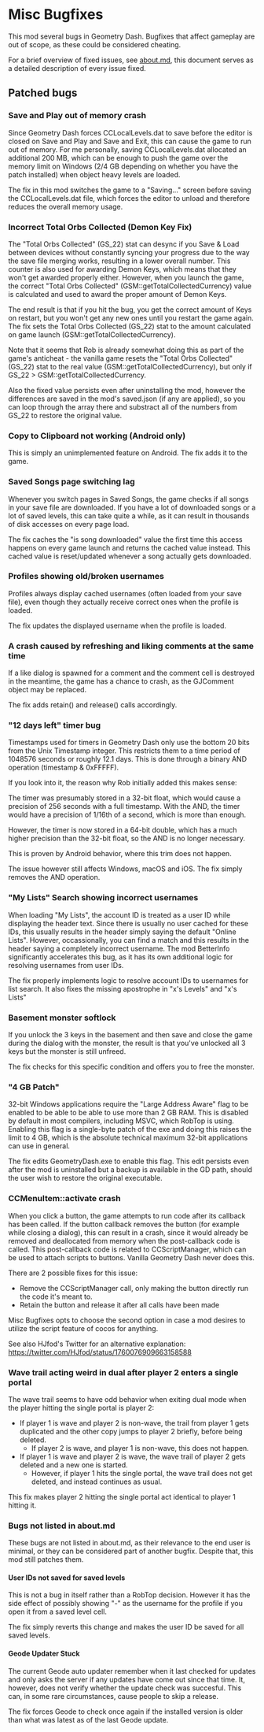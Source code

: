 # Misc Bugfixes
This mod several bugs in Geometry Dash. Bugfixes that affect gameplay are out of scope, as these could be considered cheating.

For a brief overview of fixed issues, see [about.md](about.md), this document serves as a detailed description of every issue fixed.

## Patched bugs
### <cj>Save and Play</c> out of memory <cr>crash</c>
Since Geometry Dash forces CCLocalLevels.dat to save before the editor is closed on Save and Play and Save and Exit, this can cause the game to run out of memory. For me personally, saving CCLocalLevels.dat allocated an additional 200 MB, which can be enough to push the game over the memory limit on Windows (2/4 GB depending on whether you have the patch installed) when object heavy levels are loaded.

The fix in this mod switches the game to a "Saving..." screen before saving the CCLocalLevels.dat file, which forces the editor to unload and therefore reduces the overall memory usage.

### <cr>Incorrect</c> <cj>Total Orbs Collected</c> (Demon Key Fix)
The "Total Orbs Collected" (GS_22) stat can desync if you Save & Load between devices without constantly syncing your progress due to the way the save file merging works, resulting in a lower overall number. This counter is also used for awarding Demon Keys, which means that they won't get awarded properly either. However, when you launch the game, the correct "Total Orbs Collected" (GSM::getTotalCollectedCurrency) value is calculated and used to award the proper amount of Demon Keys.

The end result is that if you hit the bug, you get the correct amount of Keys on restart, but you won't get any new ones until you restart the game again. The fix sets the Total Orbs Collected (GS_22) stat to the amount calculated on game launch (GSM::getTotalCollectedCurrency).

Note that it seems that Rob is already somewhat doing this as part of the game's anticheat - the vanilla game resets the "Total Orbs Collected" (GS_22) stat to the real value (GSM::getTotalCollectedCurrency), but only if GS_22 > GSM::getTotalCollectedCurrency.

Also the fixed value persists even after uninstalling the mod, however the differences are saved in the mod's saved.json (if any are applied), so you can loop through the array there and substract all of the numbers from GS_22 to restore the original value.

### <cj>Copy to Clipboard</c> not working (Android only)
This is simply an unimplemented feature on Android. The fix adds it to the game.

### <cj>Saved Songs</c> page switching <cr>lag</c>
Whenever you switch pages in Saved Songs, the game checks if all songs in your save file are downloaded. If you have a lot of downloaded songs or a lot of saved levels, this can take quite a while, as it can result in thousands of disk accesses on every page load.

The fix caches the "is song downloaded" value the first time this access happens on every game launch and returns the cached value instead. This cached value is reset/updated whenever a song actually gets downloaded.

### <cj>Profiles</c> showing <cr>old/broken</c> usernames
Profiles always display cached usernames (often loaded from your save file), even though they actually receive correct ones when the profile is loaded.

The fix updates the displayed username when the profile is loaded.

### A <cr>crash</c> caused by <cj>refreshing and liking</c> <co>comments</c> at the same time
If a like dialog is spawned for a comment and the comment cell is destroyed in the meantime, the game has a chance to crash, as the GJComment object may be replaced.

The fix adds retain() and release() calls accordingly.

### <cr>"12 days left"</c> timer bug
Timestamps used for timers in Geometry Dash only use the bottom 20 bits from the Unix Timestamp integer. This restricts them to a time period of 1048576 seconds or roughly 12.1 days. This is done through a binary AND operation (timestamp & 0xFFFFF).

If you look into it, the reason why Rob initially added this makes sense:

The timer was presumably stored in a 32-bit float, which would cause a precision of 256 seconds with a full timestamp. With the AND, the timer would have a precision of 1/16th of a second, which is more than enough.

However, the timer is now stored in a 64-bit double, which has a much higher precision than the 32-bit float, so the AND is no longer necessary.

This is proven by Android behavior, where this trim does not happen.

The issue however still affects Windows, macOS and iOS. The fix simply removes the AND operation.

### <cj>"My Lists" Search</c> showing <cr>incorrect usernames</c>
When loading "My Lists", the account ID is treated as a user ID while displaying the header text. Since there is usually no user cached for these IDs, this usually results in the header simply saying the default "Online Lists". However, occassionally, you can find a match and this results in the header saying a completely incorrect username. The mod BetterInfo significantly accelerates this bug, as it has its own additional logic for resolving usernames from user IDs.

The fix properly implements logic to resolve account IDs to usernames for list search. It also fixes the missing apostrophe in "x's Levels" and "x's Lists"

### <cj>Basement monster</c> <cr>softlock</c>
If you unlock the 3 keys in the basement and then save and close the game during the dialog with the monster, the result is that you've unlocked all 3 keys but the monster is still unfreed.

The fix checks for this specific condition and offers you to free the monster.

### "4 GB Patch"
32-bit Windows applications require the "Large Address Aware" flag to be enabled to be able to be able to use more than 2 GB RAM. This is disabled by default in most compilers, including MSVC, which RobTop is using. Enabling this flag is a single-byte patch of the exe and doing this raises the limit to 4 GB, which is the absolute technical maximum 32-bit applications can use in general.

The fix edits GeometryDash.exe to enable this flag. This edit persists even after the mod is uninstalled but a backup is available in the GD path, should the user wish to restore the original executable.

### CCMenuItem::activate crash
When you click a button, the game attempts to run code after its callback has been called. If the button callback removes the button (for example while closing a dialog), this can result in a crash, since it would already be removed and deallocated from memory when the post-callback code is called. This post-callback code is related to CCScriptManager, which can be used to attach scripts to buttons. Vanilla Geometry Dash never does this.

There are 2 possible fixes for this issue:
- Remove the CCScriptManager call, only making the button directly run the code it's meant to.
- Retain the button and release it after all calls have been made

Misc Bugfixes opts to choose the second option in case a mod desires to utilize the script feature of cocos for anything.

See also HJfod's Twitter for an alternative explanation: https://twitter.com/HJfod/status/1760076909663158588

### Wave trail acting weird in dual after player 2 enters a single portal
The wave trail seems to have odd behavior when exiting dual mode when the player hitting the single portal is player 2:
- If player 1 is wave and player 2 is non-wave, the trail from player 1 gets duplicated and the other copy jumps to player 2 briefly, before being deleted.
  - If player 2 is wave, and player 1 is non-wave, this does not happen.
- If player 1 is wave and player 2 is wave, the wave trail of player 2 gets deleted and a new one is started.
  - However, if player 1 hits the single portal, the wave trail does not get deleted, and instead continues as usual.

This fix makes player 2 hitting the single portal act identical to player 1 hitting it.

### Bugs not listed in about.md
These bugs are not listed in about.md, as their relevance to the end user is minimal, or they can be considered part of another bugfix. Despite that, this mod still patches them.

#### User IDs not saved for saved levels
This is not a bug in itself rather than a RobTop decision. However it has the side effect of possibly showing "-" as the username for the profile if you open it from a saved level cell.

The fix simply reverts this change and makes the user ID be saved for all saved levels.

#### Geode Updater Stuck
The current Geode auto updater remember when it last checked for updates and only asks the server if any updates have come out since that time. It, however, does not verify whether the update check was succesful. This can, in some rare circumstances, cause people to skip a release.

The fix forces Geode to check once again if the installed version is older than what was latest as of the last Geode update.
